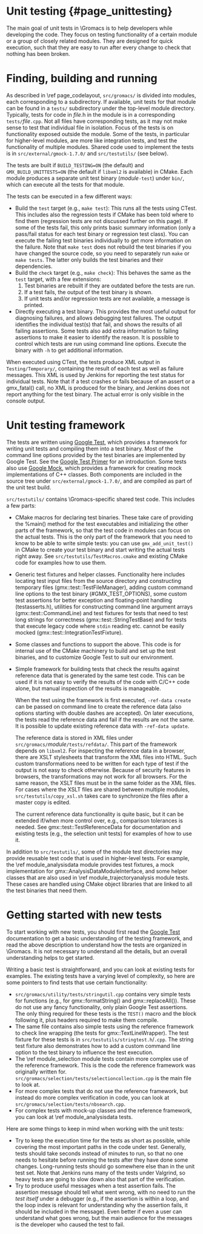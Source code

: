 Unit testing {#page_unittesting}
============

The main goal of unit tests in \Gromacs is to help developers while developing
the code.  They focus on testing functionality of a certain module or a group
of closely related modules.  They are designed for quick execution, such that
they are easy to run after every change to check that nothing has been broken.

Finding, building and running
=============================

As described in \ref page_codelayout, `src/gromacs/` is divided into modules,
each corresponding to a subdirectory.  If available, unit tests for that module
can be found in a `tests/` subdirectory under the top-level module directory.
Typically, tests for code in _file_.h in the module is in a corresponding
`tests/`<em>file</em>`.cpp`.  Not all files have corresponding tests, as it may not
make sense to test that individual file in isolation.  Focus of the tests is on
functionality exposed outside the module.  Some of the tests, in particular for
higher-level modules, are more like integration tests, and test the
functionality of multiple modules.
Shared code used to implement the tests is in `src/external/gmock-1.7.0/` and
`src/testutils/` (see below).

The tests are built if `BUILD_TESTING=ON` (the default) and
`GMX_BUILD_UNITTESTS=ON` (the default if `libxml2` is available) in CMake.
Each module produces a separate unit test binary (_module_`-test`) under
`bin/`, which can execute all the tests for that module.

The tests can be executed in a few different ways:
 - Build the `test` target (e.g., `make test`):
   This runs all the tests using CTest.  This includes also the regression
   tests if CMake has been told where to find them (regression tests are not
   discussed further on this page).
   If some of the tests fail, this only prints basic summary information (only
   a pass/fail status for each test binary or regression test class).
   You can execute the failing test binaries individually to get more
   information on the failure.
   Note that `make test` does not rebuild the test binaries if you have changed
   the source code, so you need to separately run `make` or `make tests`.
   The latter only builds the test binaries and their dependencies.
 - Build the `check` target (e.g., `make check`):
   This behaves the same as the `test` target, with a few extensions:
    1. Test binaries are rebuilt if they are outdated before the tests are run.
    2. If a test fails, the output of the test binary is shown.
    3. If unit tests and/or regression tests are not available, a message is
       printed.
 - Directly executing a test binary.  This provides the most useful output for
   diagnosing failures, and allows debugging test failures.  The output
   identifies the individual test(s) that fail, and shows the results of all
   failing assertions.  Some tests also add extra information to failing
   assertions to make it easier to identify the reason.  It is possible to
   control which tests are run using command line options.  Execute the binary
   with `-h` to get additional information.

When executed using CTest, the tests produce XML output in
`Testing/Temporary/`, containing the result of each test as well as failure
messages.  This XML is used by Jenkins for reporting the test status for
individual tests.  Note that if a test crashes or fails because of an assert or
a gmx_fatal() call, no XML is produced for the binary, and Jenkins does not
report anything for the test binary.  The actual error is only visible in the
console output.

Unit testing framework
======================

The tests are written using [Google Test][], which provides a framework for
writing unit tests and compiling them into a test binary.  Most of the command
line options provided by the test binaries are implemented by Google Test.  See
the [Google Test Primer][] for an introduction.
Some tests also use [Google Mock][], which provides a framework for creating
mock implementations of C++ classes.  Both components are included in the
source tree under `src/external/gmock-1.7.0/`, and are compiled as part of the
unit test build.

`src/testutils/` contains \Gromacs-specific shared test code.  This includes
a few parts:
 - CMake macros for declaring test binaries.  These take care of providing the
   %main() method for the test executables and initializing the other parts of
   the framework, so that the test code in modules can focus on the actual
   tests.  This is the only part of the framework that you need to know to be
   able to write simple tests: you can use `gmx_add_unit_test()` in CMake to
   create your test binary and start writing the actual tests right away.
   See `src/testutils/TestMacros.cmake` and existing CMake code for examples
   how to use them.
 - Generic test fixtures and helper classes.  Functionality here includes
   locating test input files from the source directory and constructing
   temporary files (gmx::test::TestFileManager), adding custom command line
   options to the test binary (#GMX_TEST_OPTIONS), some custom test assertions
   for better exception and floating-point handling (testasserts.h), utilities
   for constructing command line argument arrays (gmx::test::CommandLine) and
   test fixtures for tests that need to test long strings for correctness
   (gmx::test::StringTestBase) and for tests that execute legacy code where
   `stdin` reading etc. cannot be easily mocked
   (gmx::test::IntegrationTestFixture).
 - Some classes and functions to support the above.  This code is for internal
   use of the CMake machinery to build and set up the test binaries, and to
   customize Google Test to suit our environment.
 - Simple framework for building tests that check the results against reference
   data that is generated by the same test code.  This can be used if it is not
   easy to verify the results of the code with C/C++ code alone, but manual
   inspection of the results is manageable.

   When the test using the framework is first executed, `-ref-data create` can
   be passed on command line to create the reference data (also options
   starting with double dashes are accepted).
   On later executions, the tests read the reference data and fail if the
   results are not the same.  It is possible to update existing reference data
   with `-ref-data update`.

   The reference data is stored in XML files under
   `src/gromacs/`<em>module</em>`/tests/refdata/`.  This part of the framework
   depends on `libxml2`.  For inspecting the reference data in a browser, there
   are XSLT stylesheets that transform the XML files into HTML.  Such custom
   transformations need to be written for each type of test if the output is
   not easy to check otherwise.  Because of security features in browsers, the
   transformations may not work for all browsers.  For the same reason, the
   XSLT files must be in the same folder as the XML files.  For cases where the
   XSLT files are shared between multiple modules, `src/testutils/copy_xsl.sh`
   takes care to synchronize the files after a master copy is edited.

   The current reference data functionality is quite basic, but it can be extended
   if/when more control over, e.g., comparison tolerances is needed.
   See gmx::test::TestReferenceData for documentation and existing tests
   (e.g., the selection unit tests) for examples of how to use it.

In addition to `src/testutils/`, some of the module test directories may
provide reusable test code that is used in higher-level tests.  For example,
the \ref module_analysisdata module provides test fixtures, a mock
implementation for gmx::AnalysisDataModuleInterface, and some helper classes
that are also used in \ref module_trajectoryanalysis module tests.
These cases are handled using CMake object libraries that are linked to all the
test binaries that need them.

Getting started with new tests
==============================

To start working with new tests, you should first read the [Google Test][]
documentation to get a basic understanding of the testing framework, and read
the above description to understand how the tests are organized in \Gromacs.
It is not necessary to understand all the details, but an overall understanding
helps to get started.

Writing a basic test is straightforward, and you can look at existing tests for
examples.  The existing tests have a varying level of complexity, so here are
some pointers to find tests that use certain functionality:
 - `src/gromacs/utility/tests/stringutil.cpp` contains very simple tests for
   functions (e.g., for gmx::formatString() and gmx::replaceAll()).  These do
   not use any fancy functionality, only plain Google Test assertions.
   The only thing required for these tests is the `TEST()` macro and the block
   following it, plus headers required to make them compile.
 - The same file contains also simple tests using the reference framework to
   check line wrapping (the tests for gmx::TextLineWrapper).  The test fixture
   for these tests is in `src/testutils/stringtest.h`/`.cpp`.  The string test
   fixture also demonstrates how to add a custom command line option to the
   test binary to influence the test execution.
 - The \ref module_selection module tests contain more complex use of the
   reference framework.  This is the code the reference framework was
   originally written for.
   `src/gromacs/selection/tests/selectioncollection.cpp` is the main file to
   look at.
 - For more complex tests that do not use the reference framework, but instead
   do more complex verification in code, you can look at
   `src/gromacs/selection/tests/nbsearch.cpp`.
 - For complex tests with mock-up classes and the reference framework, you can
   look at \ref module_analysisdata tests.

Here are some things to keep in mind when working with the unit tests:
 - Try to keep the execution time for the tests as short as possible, while
   covering the most important paths in the code under test.  Generally, tests
   should take seconds instead of minutes to run, so that no one needs to
   hesitate before running the tests after they have done some changes.
   Long-running tests should go somewhere else than in the unit test set.
   Note that Jenkins runs many of the tests under Valgrind, so heavy tests are
   going to slow down also that part of the verification.
 - Try to produce useful messages when a test assertion fails.  The assertion
   message should tell what went wrong, with no need to run the _test itself_
   under a debugger (e.g., if the assertion is within a loop, and the loop
   index is relevant for understanding why the assertion fails, it should be
   included in the message).  Even better if even a user can understand what
   goes wrong, but the main audience for the messages is the developer who
   caused the test to fail.

[Google Test]: http://code.google.com/p/googletest/
[Google Test Primer]: http://code.google.com/p/googletest/wiki/V1_7_Primer
[Google Mock]: http://code.google.com/p/googlemock/
